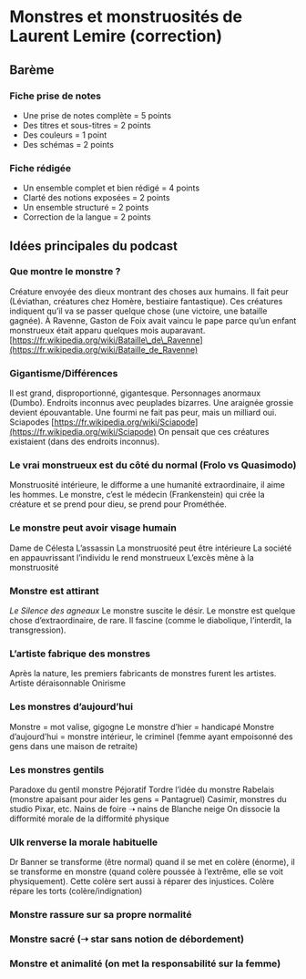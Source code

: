 # Monstres et monstruosités de Laurent Lemire (correction)

## Barème

### Fiche prise de notes
- Une prise de notes complète = 5 points
- Des titres et sous-titres = 2 points
- Des couleurs = 1 point
- Des schémas = 2 points

### Fiche rédigée
- Un ensemble complet et bien rédigé = 4 points
- Clarté des notions exposées = 2 points
- Un ensemble structuré = 2 points
- Correction de la langue = 2 points


## Idées principales du podcast

### Que montre le monstre ?
Créature envoyée des dieux montrant des choses aux humains. Il fait peur (Léviathan, créatures chez Homère, bestiaire fantastique). Ces créatures indiquent qu’il va se passer quelque chose (une victoire, une bataille gagnée). À Ravenne, Gaston de Foix avait vaincu le pape parce qu’un enfant monstrueux était apparu quelques mois auparavant. [https://fr.wikipedia.org/wiki/Bataille\_de\_Ravenne](https://fr.wikipedia.org/wiki/Bataille_de_Ravenne)

### Gigantisme/Différences
Il est grand, disproportionné, gigantesque. Personnages anormaux (Dumbo).
Endroits inconnus avec peuplades bizarres.
Une araignée grossie devient épouvantable.
Une fourmi ne fait pas peur, mais un milliard oui. Sciapodes [https://fr.wikipedia.org/wiki/Sciapode](https://fr.wikipedia.org/wiki/Sciapode) On pensait que ces créatures existaient (dans des endroits inconnus).

### Le vrai monstrueux est du côté du normal (Frolo vs Quasimodo)
Monstruosité intérieure, le difforme a une humanité extraordinaire, il aime les hommes.
Le monstre, c’est le médecin (Frankenstein) qui crée la créature et se prend pour dieu, se prend pour Prométhée.

### Le monstre peut avoir visage humain
Dame de Célesta
L’assassin
La monstruosité peut être intérieure
La société en appauvrissant l’individu le rend monstrueux
L’excès mène à la monstruosité

### Monstre est attirant
*Le Silence des agneaux*
Le monstre suscite le désir.
Le monstre est quelque chose d’extraordinaire, de rare. Il fascine (comme le diabolique, l’interdit, la transgression).

### L’artiste fabrique des monstres
Après la nature, les premiers fabricants de monstres furent les artistes.
Artiste déraisonnable
Onirisme

### Les monstres d’aujourd’hui
Monstre = mot valise, gigogne
Le monstre d’hier = handicapé
Monstre d’aujourd’hui = monstre intérieur, le criminel (femme ayant empoisonné des gens dans une maison de retraite)

### Les monstres gentils
Paradoxe du gentil monstre
Péjoratif
Tordre l’idée du monstre
Rabelais (monstre apaisant pour aider les gens = Pantagruel)
Casimir, monstres du studio Pixar, etc.
Nains de foire ➝ nains de Blanche neige
On dissocie la difformité morale de la difformité physique

### Ulk renverse la morale habituelle
Dr Banner se transforme (être normal) quand il se met en colère (énorme), il se transforme en monstre (quand colère poussée à l’extrême, elle se voit physiquement). Cette colère sert aussi à réparer des injustices. Colère répare les torts (colère/indignation)

### Monstre rassure sur sa propre normalité

### Monstre sacré (➝ star sans notion de débordement)

### Monstre et animalité (on met la responsabilité sur la femme)






